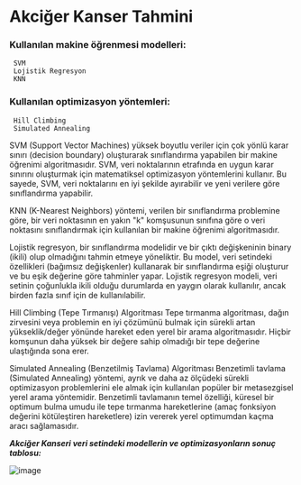 # Akciğer Kanser Tahmini

### Kullanılan makine öğrenmesi modelleri:
     SVM
     Lojistik Regresyon
     KNN

### Kullanılan optimizasyon yöntemleri:
     Hill Climbing
     Simulated Annealing 
     
SVM (Support Vector Machines) yüksek boyutlu veriler için çok yönlü karar sınırı (decision boundary) 
oluşturarak sınıflandırma yapabilen bir makine öğrenimi algoritmasıdır. SVM, veri noktalarının etrafında
en uygun karar sınırını oluşturmak için matematiksel optimizasyon yöntemlerini kullanır. Bu sayede, SVM,
veri noktalarını en iyi şekilde ayırabilir ve yeni verilere göre sınıflandırma yapabilir.

KNN (K-Nearest Neighbors) yöntemi, verilen bir sınıflandırma problemine göre, bir veri noktasının
en yakın "k" komşusunun sınıfına göre o veri noktasını sınıflandırmak için kullanılan
bir makine öğrenimi algoritmasıdır. 

Lojistik regresyon, bir sınıflandırma modelidir ve bir çıktı değişkeninin binary (ikili)
olup olmadığını tahmin etmeye yöneliktir. Bu model, veri setindeki özellikleri (bağımsız değişkenler) 
kullanarak bir sınıflandırma eşiği oluşturur ve bu eşik değerine göre tahminler yapar. 
Lojistik regresyon modeli, veri setinin çoğunlukla ikili olduğu durumlarda en yaygın olarak kullanılır, ancak birden fazla sınıf için de kullanılabilir.

Hill Climbing (Tepe Tırmanışı) Algoritması
Tepe tırmanma algoritması, dağın zirvesini veya problemin en iyi çözümünü bulmak için
sürekli artan yükseklik/değer yönünde hareket eden yerel bir arama algoritmasıdır. 
Hiçbir komşunun daha yüksek bir değere sahip olmadığı bir tepe değerine ulaştığında sona erer.

Simulated Annealing (Benzetilmiş Tavlama) Algoritması
Benzetimli tavlama (Simulated Annealing) yöntemi, ayrık ve daha az ölçüdeki sürekli 
optimizasyon problemlerini ele almak için kullanılan popüler bir metasezgisel yerel arama yöntemidir.
Benzetimli tavlamanın temel özelliği, küresel bir optimum bulma umudu ile tepe tırmanma hareketlerine
(amaç fonksiyon değerini kötüleştiren hareketlere) izin vererek yerel optimumdan kaçma aracı sağlamasıdır. 

***Akciğer Kanseri veri setindeki modellerin ve optimizasyonların sonuç tablosu:***

![image](https://user-images.githubusercontent.com/56012686/211342624-c157c33f-ac00-4ce2-b26b-f4f7adf132e4.png)

